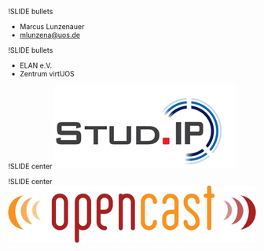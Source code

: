 !SLIDE bullets
* Marcus Lunzenauer
* <mlunzena@uos.de>

!SLIDE bullets

* ELAN e.V.
* Zentrum virtUOS

!SLIDE center
![studip](studip.png)


!SLIDE center
![opencast](opencast.png)

